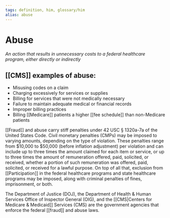 ```yaml
---
tags: definition, him, glossary/him
alias: abuse
---
```

# Abuse
*An action that results in unnecessary costs to a federal healthcare program, either directly or indirectly*

## [[CMS]] examples of abuse:
- Misusing codes on a claim
- Charging excessively for services or supplies
- Billing for services that were not medically necessary
- Failure to maintain adequate medical or financial records
- Improper billing practices
- Billing [[Medicare]] patients a higher [[fee schedule]] than non-Medicare patients

[[Fraud]] and abuse carry stiff penalties under 42 USC § 1320a-7a of the United States Code. Civil monetary penalties (CMPs) may be imposed to varying amounts, depending on the type of violation. These penalties range from $10,000 to $50,000 (before inflation adjustment) per violation and can include up to three times the amount claimed for each item or service, or up to three times the amount of remuneration offered, paid, solicited, or received, whether a portion of such remuneration was offered, paid, solicited, or received for a lawful purpose. On top of all that, exclusion from [[Participation]] in the federal healthcare programs and state healthcare programs may be imposed, along with criminal penalties of fines, imprisonment, or both. 

The Department of Justice (DOJ), the Department of Health & Human Services Office of Inspector General (OIG), and the [[CMS|Centers for Medicare & Medicaid]] Services (CMS) are the government agencies that enforce the federal [[fraud]] and abuse laws.
